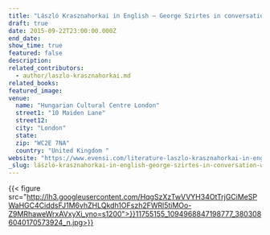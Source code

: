 ```yaml
---
title: "László Krasznahorkai in English – George Szirtes in conversation with Rosie Goldsmith"
draft: true
date: 2015-09-22T23:00:00.000Z
end_date:
show_time: true
featured: false
description:
related_contributors:
  - author/laszlo-krasznahorkai.md
related_books:
featured_image: 
venue:
  name: "Hungarian Cultural Centre London"
  street1: "10 Maiden Lane"
  street12:
  city: "London"
  state:
  zip: "WC2E 7NA"
  country: "United Kingdom "
website: "https://www.evensi.com/literature-laszlo-krasznahorkai-in-english-george-szirtes/156825402"
_slug: lászló-krasznahorkai-in-english-george-szirtes-in-conversation-with-rosie-goldsmith
---
```


{{< figure src="http://lh3.googleusercontent.com/HqgSzXzTwVVYH34OtTrjGCiMeSPWaHGC4CiddsFJ1M6vhZHLQkdh1OFszh2FWRl5tiMOo-Z9MRhaweWrxAVxyXi_yno=s1200">}}11755155_1094968847198777_3803086040170573924_n.jpg>}}

